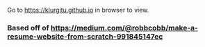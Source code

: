 Go to https://klurgitu.github.io in browser to view.


### Based off of https://medium.com/@robbcobb/make-a-resume-website-from-scratch-991845147ec
